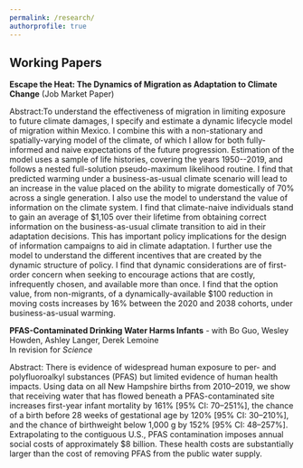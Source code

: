 ```yaml
---
permalink: /research/
authorprofile: true
---
```



<h2>Working Papers</h2>
<b>Escape the Heat: The Dynamics of Migration as Adaptation to Climate Change</b> (Job Market Paper)
<br style="line-height: 5px" />
  <p>Abstract:To understand the effectiveness of migration in limiting exposure to
  future climate damages, I specify and estimate a dynamic lifecycle model of
  migration within Mexico. I combine this with a non-stationary and
  spatially-varying model of the climate, of which I allow for both fully-informed
  and naive expectations of the future progression. Estimation of the model uses a
  sample of life histories, covering the years 1950--2019, and follows a nested
  full-solution pseudo-maximum likelihood routine. I find that predicted warming
  under a business-as-usual climate scenario will lead to an increase in the value
  placed on the ability to migrate domestically of 70% across a single
  generation. I also use the model to understand the value of information on the
  climate system. I find that climate-naive individuals stand to gain an average
  of $1,105 over their lifetime from obtaining correct information on the
  business-as-usual climate transition to aid in their adaptation decisions. This
  has important policy implications for the design of information campaigns to aid
  in climate adaptation. I further use the model to understand the different
  incentives that are created by the dynamic structure of policy. I find that
  dynamic considerations are of first-order concern when seeking to encourage
  actions that are costly, infrequently chosen, and available more than once. I find that the option value, from non-migrants, of a dynamically-available $100 reduction in moving costs increases by 16% between the 2020 and 2038 cohorts, under business-as-usual warming.</p>
<b>PFAS-Contaminated Drinking Water Harms Infants</b> - with Bo Guo, Wesley Howden, Ashley Langer, Derek Lemoine
<br style="line-height: 5px" /> In revision for <i>Science </i>
  <p>Abstract: There is evidence of widespread human exposure to per- and polyfluoroalkyl substances (PFAS) but limited evidence of human health impacts. Using data on all New Hampshire births from 2010–2019, we show that receiving water that has flowed beneath a PFAS-contaminated site increases first-year infant mortality by 161% [95% CI: 70–251%], the chance of a birth before 28 weeks of gestational age by 120% [95% CI: 30–210%], and the chance of birthweight below 1,000 g by 152% [95% CI: 48–257%]. Extrapolating to the contiguous U.S., PFAS contamination imposes annual social costs of approximately $8 billion. These health costs are substantially larger than the cost of removing PFAS from the public water supply.</p>
